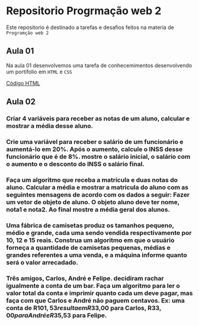 # Repositorio Progrmação web 2
Este repositorio é destinado a tarefas e desafios feitos na materia de `Programção web 2`

## Aula 01 
Na aula 01 desenvolvemos uma tarefa de conhecemimentos desenvolvendo um portifolio em `HTML` e `CSS`

[Código HTML](/aula01/index.html)

## Aula 02
### Criar 4 variáveis para receber as notas de um aluno, calcular e mostrar a média desse aluno.

### Crie uma variável para receber o salário de um funcionário e aumentá-lo em 20%. Após o aumento, calcule o INSS desse funcionário que é de 8%. mostre o salário inicial, o salário com o aumento e o desconto do INSS o salário final.

### Faça um algoritmo que receba a matrícula e duas notas do aluno. Calcular a média e mostrar a matrícula do aluno com as seguintes mensagens de acordo com os dados a seguir: Fazer um vetor de objeto de aluno. O objeto aluno deve ter nome, nota1 e nota2. Ao final mostre a média geral dos alunos.



### Uma fábrica de camisetas produz os tamanhos pequeno, médio e grande, cada uma sendo vendida respectivamente por 10, 12 e 15 reais. Construa um algoritmo em que o usuário forneça a quantidade de camisetas pequenas, médias e grandes referentes a uma venda, e a máquina informe quanto será o valor arrecadado.

### Três amigos, Carlos, André e Felipe. decidiram rachar igualmente a conta de um bar. Faça um algoritmo para ler o valor total da conta e imprimir quanto cada um deve pagar, mas faça com que Carlos e André não paguem centavos. Ex: uma conta de R$101,53 resulta em R$33,00 para Carlos, R$33,00 para André e R$35,53 para Felipe.
